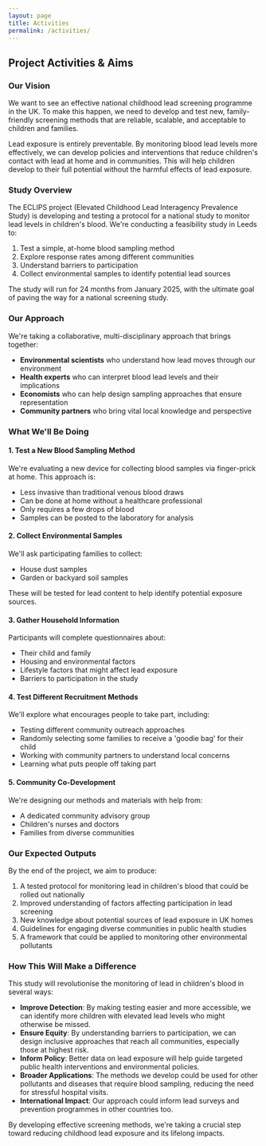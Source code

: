 ```yaml
---
layout: page
title: Activities
permalink: /activities/
---
```


## Project Activities & Aims

### Our Vision
We want to see an effective national childhood lead screening programme in the UK. To make this happen, we need to develop and test new, family-friendly screening methods that are reliable, scalable, and acceptable to children and families.

Lead exposure is entirely preventable. By monitoring blood lead levels more effectively, we can develop policies and interventions that reduce children's contact with lead at home and in communities. This will help children develop to their full potential without the harmful effects of lead exposure.

### Study Overview
The ECLIPS project (Elevated Childhood Lead Interagency Prevalence Study) is developing and testing a protocol for a national study to monitor lead levels in children's blood. We're conducting a feasibility study in Leeds to:

1. Test a simple, at-home blood sampling method
2. Explore response rates among different communities
3. Understand barriers to participation
4. Collect environmental samples to identify potential lead sources

The study will run for 24 months from January 2025, with the ultimate goal of paving the way for a national screening study.

### Our Approach
We're taking a collaborative, multi-disciplinary approach that brings together:

- **Environmental scientists** who understand how lead moves through our environment
- **Health experts** who can interpret blood lead levels and their implications
- **Economists** who can help design sampling approaches that ensure representation
- **Community partners** who bring vital local knowledge and perspective

### What We'll Be Doing

#### 1. Test a New Blood Sampling Method
We're evaluating a new device for collecting blood samples via finger-prick at home. This approach is:
- Less invasive than traditional venous blood draws
- Can be done at home without a healthcare professional
- Only requires a few drops of blood
- Samples can be posted to the laboratory for analysis

#### 2. Collect Environmental Samples
We'll ask participating families to collect:
- House dust samples
- Garden or backyard soil samples

These will be tested for lead content to help identify potential exposure sources.

#### 3. Gather Household Information
Participants will complete questionnaires about:
- Their child and family
- Housing and environmental factors
- Lifestyle factors that might affect lead exposure
- Barriers to participation in the study

#### 4. Test Different Recruitment Methods
We'll explore what encourages people to take part, including:
- Testing different community outreach approaches
- Randomly selecting some families to receive a 'goodie bag' for their child
- Working with community partners to understand local concerns
- Learning what puts people off taking part

#### 5. Community Co-Development
We're designing our methods and materials with help from:
- A dedicated community advisory group
- Children's nurses and doctors
- Families from diverse communities

### Our Expected Outputs

By the end of the project, we aim to produce:

1. A tested protocol for monitoring lead in children's blood that could be rolled out nationally
2. Improved understanding of factors affecting participation in lead screening
3. New knowledge about potential sources of lead exposure in UK homes
4. Guidelines for engaging diverse communities in public health studies
5. A framework that could be applied to monitoring other environmental pollutants

### How This Will Make a Difference

This study will revolutionise the monitoring of lead in children's blood in several ways:

- **Improve Detection**: By making testing easier and more accessible, we can identify more children with elevated lead levels who might otherwise be missed.
- **Ensure Equity**: By understanding barriers to participation, we can design inclusive approaches that reach all communities, especially those at highest risk.
- **Inform Policy**: Better data on lead exposure will help guide targeted public health interventions and environmental policies.
- **Broader Applications**: The methods we develop could be used for other pollutants and diseases that require blood sampling, reducing the need for stressful hospital visits.
- **International Impact**: Our approach could inform lead surveys and prevention programmes in other countries too.

By developing effective screening methods, we're taking a crucial step toward reducing childhood lead exposure and its lifelong impacts.
